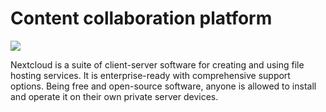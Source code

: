 # Content collaboration platform

![](https://github.com/ovrclk/awesome-akash/raw/nextcloud/nextcloud/nextcloud.png)

Nextcloud is a suite of client-server software for creating and using file hosting services. It is enterprise-ready with comprehensive support options. Being free and open-source software, anyone is allowed to install and operate it on their own private server devices.
